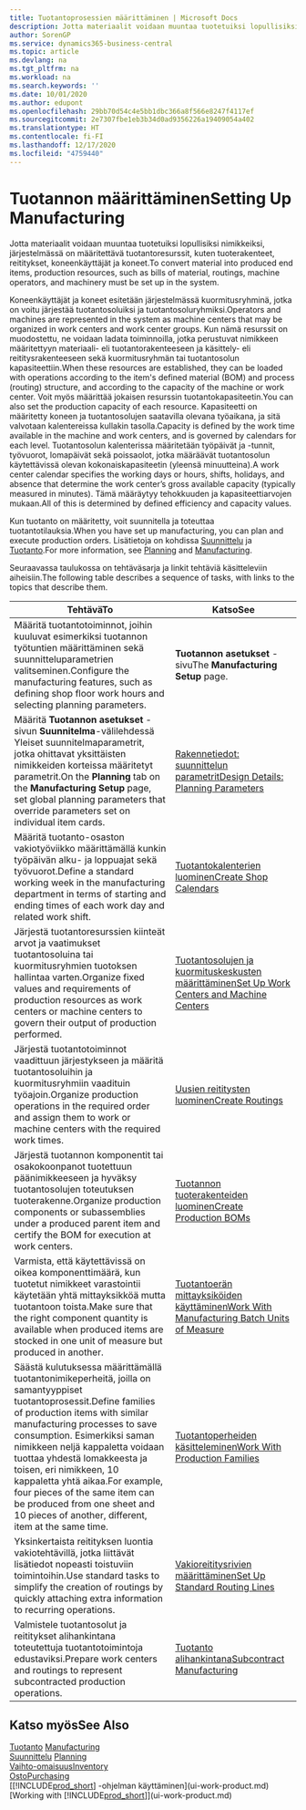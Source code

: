 ```yaml
---
title: Tuotantoprosessien määrittäminen | Microsoft Docs
description: Jotta materiaalit voidaan muuntaa tuotetuiksi lopullisiksi nimikkeiksi, järjestelmässä on määritettävä tuotantoresurssit, kuten tuoterakenteet, reititykset, koneenkäyttäjät ja koneet.
author: SorenGP
ms.service: dynamics365-business-central
ms.topic: article
ms.devlang: na
ms.tgt_pltfrm: na
ms.workload: na
ms.search.keywords: ''
ms.date: 10/01/2020
ms.author: edupont
ms.openlocfilehash: 29bb70d54c4e5bb1dbc366a8f566e8247f4117ef
ms.sourcegitcommit: 2e7307fbe1eb3b34d0ad9356226a19409054a402
ms.translationtype: HT
ms.contentlocale: fi-FI
ms.lasthandoff: 12/17/2020
ms.locfileid: "4759440"
---
```

# <a name="setting-up-manufacturing"></a><span data-ttu-id="0f367-103">Tuotannon määrittäminen</span><span class="sxs-lookup"><span data-stu-id="0f367-103">Setting Up Manufacturing</span></span>
<span data-ttu-id="0f367-104">Jotta materiaalit voidaan muuntaa tuotetuiksi lopullisiksi nimikkeiksi, järjestelmässä on määritettävä tuotantoresurssit, kuten tuoterakenteet, reititykset, koneenkäyttäjät ja koneet.</span><span class="sxs-lookup"><span data-stu-id="0f367-104">To convert material into produced end items, production resources, such as bills of material, routings, machine operators, and machinery must be set up in the system.</span></span>

<span data-ttu-id="0f367-105">Koneenkäyttäjät ja koneet esitetään järjestelmässä kuormitusryhminä, jotka on voitu järjestää tuotantosoluiksi ja tuotantosoluryhmiksi.</span><span class="sxs-lookup"><span data-stu-id="0f367-105">Operators and machines are represented in the system as machine centers that may be organized in work centers and work center groups.</span></span> <span data-ttu-id="0f367-106">Kun nämä resurssit on muodostettu, ne voidaan ladata toiminnoilla, jotka perustuvat nimikkeen määritettyyn materiaali- eli tuotantorakenteeseen ja käsittely- eli reititysrakenteeseen sekä kuormitusryhmän tai tuotantosolun kapasiteettiin.</span><span class="sxs-lookup"><span data-stu-id="0f367-106">When these resources are established, they can be loaded with operations according to the item's defined material (BOM) and process (routing) structure, and according to the capacity of the machine or work center.</span></span> <span data-ttu-id="0f367-107">Voit myös määrittää jokaisen resurssin tuotantokapasiteetin.</span><span class="sxs-lookup"><span data-stu-id="0f367-107">You can also set the production capacity of each resource.</span></span> <span data-ttu-id="0f367-108">Kapasiteetti on määritetty koneen ja tuotantosolujen saatavilla olevana työaikana, ja sitä valvotaan kalentereissa kullakin tasolla.</span><span class="sxs-lookup"><span data-stu-id="0f367-108">Capacity is defined by the work time available in the machine and work centers, and is governed by calendars for each level.</span></span> <span data-ttu-id="0f367-109">Tuotantosolun kalenterissa määritetään työpäivät ja -tunnit, työvuorot, lomapäivät sekä poissaolot, jotka määräävät tuotantosolun käytettävissä olevan kokonaiskapasiteetin (yleensä minuutteina).</span><span class="sxs-lookup"><span data-stu-id="0f367-109">A work center calendar specifies the working days or hours, shifts, holidays, and absence that determine the work center’s gross available capacity (typically measured in minutes).</span></span> <span data-ttu-id="0f367-110">Tämä määräytyy tehokkuuden ja kapasiteettiarvojen mukaan.</span><span class="sxs-lookup"><span data-stu-id="0f367-110">All of this is determined by defined efficiency and capacity values.</span></span>  

<span data-ttu-id="0f367-111">Kun tuotanto on määritetty, voit suunnitella ja toteuttaa tuotantotilauksia.</span><span class="sxs-lookup"><span data-stu-id="0f367-111">When you have set up manufacturing, you can plan and execute production orders.</span></span> <span data-ttu-id="0f367-112">Lisätietoja on kohdissa [Suunnittelu](production-planning.md) ja [Tuotanto](production-manage-manufacturing.md).</span><span class="sxs-lookup"><span data-stu-id="0f367-112">For more information, see [Planning](production-planning.md) and [Manufacturing](production-manage-manufacturing.md).</span></span>  



 <span data-ttu-id="0f367-113">Seuraavassa taulukossa on tehtäväsarja ja linkit tehtäviä käsitteleviin aiheisiin.</span><span class="sxs-lookup"><span data-stu-id="0f367-113">The following table describes a sequence of tasks, with links to the topics that describe them.</span></span>   

|<span data-ttu-id="0f367-114">**Tehtävä**</span><span class="sxs-lookup"><span data-stu-id="0f367-114">**To**</span></span>|<span data-ttu-id="0f367-115">**Katso**</span><span class="sxs-lookup"><span data-stu-id="0f367-115">**See**</span></span>|  
|------------|-------------|  
|<span data-ttu-id="0f367-116">Määritä tuotantotoiminnot, joihin kuuluvat esimerkiksi tuotannon työtuntien määrittäminen sekä suunnitteluparametrien valitseminen.</span><span class="sxs-lookup"><span data-stu-id="0f367-116">Configure the manufacturing features, such as defining shop floor work hours and selecting planning parameters.</span></span>|<span data-ttu-id="0f367-117">**Tuotannon asetukset** -sivu</span><span class="sxs-lookup"><span data-stu-id="0f367-117">The **Manufacturing Setup** page.</span></span>|
|<span data-ttu-id="0f367-118">Määritä **Tuotannon asetukset** -sivun **Suunnitelma**-välilehdessä Yleiset suunnitelmaparametrit, jotka ohittavat yksittäisten nimikkeiden korteissa määritetyt parametrit.</span><span class="sxs-lookup"><span data-stu-id="0f367-118">On the **Planning** tab on the **Manufacturing Setup** page, set global planning parameters that override parameters set on individual item cards.</span></span>|[<span data-ttu-id="0f367-119">Rakennetiedot: suunnittelun parametrit</span><span class="sxs-lookup"><span data-stu-id="0f367-119">Design Details: Planning Parameters</span></span>](design-details-planning-parameters.md)|
|<span data-ttu-id="0f367-120">Määritä tuotanto-osaston vakiotyöviikko määrittämällä kunkin työpäivän alku- ja loppuajat sekä työvuorot.</span><span class="sxs-lookup"><span data-stu-id="0f367-120">Define a standard working week in the manufacturing department in terms of starting and ending times of each work day and related work shift.</span></span>|[<span data-ttu-id="0f367-121">Tuotantokalenterien luominen</span><span class="sxs-lookup"><span data-stu-id="0f367-121">Create Shop Calendars</span></span>](production-how-to-create-work-center-calendars.md)|  
|<span data-ttu-id="0f367-122">Järjestä tuotantoresurssien kiinteät arvot ja vaatimukset tuotantosoluina tai kuormitusryhmien tuotoksen hallintaa varten.</span><span class="sxs-lookup"><span data-stu-id="0f367-122">Organize fixed values and requirements of production resources as work centers or machine centers to govern their output of production performed.</span></span>|[<span data-ttu-id="0f367-123">Tuotantosolujen ja kuormituskeskusten määrittäminen</span><span class="sxs-lookup"><span data-stu-id="0f367-123">Set Up Work Centers and Machine Centers</span></span>](production-how-to-set-up-work-and-machine-centers.md)|
|<span data-ttu-id="0f367-124">Järjestä tuotantotoiminnot vaadittuun järjestykseen ja määritä tuotantosoluihin ja kuormitusryhmiin vaadituin työajoin.</span><span class="sxs-lookup"><span data-stu-id="0f367-124">Organize production operations in the required order and assign them to work or machine centers with the required work times.</span></span>|[<span data-ttu-id="0f367-125">Uusien reititysten luominen</span><span class="sxs-lookup"><span data-stu-id="0f367-125">Create Routings</span></span>](production-how-to-create-routings.md)|
|<span data-ttu-id="0f367-126">Järjestä tuotannon komponentit tai osakokoonpanot tuotettuun päänimikkeeseen ja hyväksy tuotantosolujen toteutuksen tuoterakenne.</span><span class="sxs-lookup"><span data-stu-id="0f367-126">Organize production components or subassemblies under a produced parent item and certify the BOM for execution at work centers.</span></span>|[<span data-ttu-id="0f367-127">Tuotannon tuoterakenteiden luominen</span><span class="sxs-lookup"><span data-stu-id="0f367-127">Create Production BOMs</span></span>](production-how-to-create-production-boms.md)|
|<span data-ttu-id="0f367-128">Varmista, että käytettävissä on oikea komponenttimäärä, kun tuotetut nimikkeet varastointii käytetään yhtä mittayksikköä mutta tuotantoon toista.</span><span class="sxs-lookup"><span data-stu-id="0f367-128">Make sure that the right component quantity is available when produced items are stocked in one unit of measure but produced in another.</span></span>|[<span data-ttu-id="0f367-129">Tuotantoerän mittayksiköiden käyttäminen</span><span class="sxs-lookup"><span data-stu-id="0f367-129">Work With Manufacturing Batch Units of Measure</span></span>](production-how-to-use-the-manufacturing-batch-unit-of-measure.md)|  
|<span data-ttu-id="0f367-130">Säästä kulutuksessa määrittämällä tuotantonimikeperheitä, joilla on samantyyppiset tuotantoprosessit.</span><span class="sxs-lookup"><span data-stu-id="0f367-130">Define families of production items with similar manufacturing processes to save consumption.</span></span> <span data-ttu-id="0f367-131">Esimerkiksi saman nimikkeen neljä kappaletta voidaan tuottaa yhdestä lomakkeesta ja toisen, eri nimikkeen, 10 kappaletta yhtä aikaa.</span><span class="sxs-lookup"><span data-stu-id="0f367-131">For example, four pieces of the same item can be produced from one sheet and 10 pieces of another, different, item at the same time.</span></span>|[<span data-ttu-id="0f367-132">Tuotantoperheiden käsitteleminen</span><span class="sxs-lookup"><span data-stu-id="0f367-132">Work With Production Families</span></span>](production-how-work-family.md)|
|<span data-ttu-id="0f367-133">Yksinkertaista reitityksen luontia vakiotehtävillä, jotka liittävät lisätiedot nopeasti toistuviin toimintoihin.</span><span class="sxs-lookup"><span data-stu-id="0f367-133">Use standard tasks to simplify the creation of routings by quickly attaching extra information to recurring operations.</span></span>|[<span data-ttu-id="0f367-134">Vakioreititysrivien määrittäminen</span><span class="sxs-lookup"><span data-stu-id="0f367-134">Set Up Standard Routing Lines</span></span>](production-how-set-up-standard-routing-lines.md)|  
|<span data-ttu-id="0f367-135">Valmistele tuotantosolut ja reititykset alihankintana toteutettuja tuotantotoimintoja edustaviksi.</span><span class="sxs-lookup"><span data-stu-id="0f367-135">Prepare work centers and routings to represent subcontracted production operations.</span></span>|[<span data-ttu-id="0f367-136">Tuotanto alihankintana</span><span class="sxs-lookup"><span data-stu-id="0f367-136">Subcontract Manufacturing</span></span>](production-how-to-subcontract-manufacturing.md)|  

## <a name="see-also"></a><span data-ttu-id="0f367-137">Katso myös</span><span class="sxs-lookup"><span data-stu-id="0f367-137">See Also</span></span>
<span data-ttu-id="0f367-138">[Tuotanto](production-manage-manufacturing.md)  </span><span class="sxs-lookup"><span data-stu-id="0f367-138">[Manufacturing](production-manage-manufacturing.md)  </span></span>  
<span data-ttu-id="0f367-139">[Suunnittelu](production-planning.md) </span><span class="sxs-lookup"><span data-stu-id="0f367-139">[Planning](production-planning.md) </span></span>  
[<span data-ttu-id="0f367-140">Vaihto-omaisuus</span><span class="sxs-lookup"><span data-stu-id="0f367-140">Inventory</span></span>](inventory-manage-inventory.md)  
[<span data-ttu-id="0f367-141">Osto</span><span class="sxs-lookup"><span data-stu-id="0f367-141">Purchasing</span></span>](purchasing-manage-purchasing.md)  
<span data-ttu-id="0f367-142">[[!INCLUDE[prod_short](includes/prod_short.md)] -ohjelman käyttäminen](ui-work-product.md)</span><span class="sxs-lookup"><span data-stu-id="0f367-142">[Working with [!INCLUDE[prod_short](includes/prod_short.md)]](ui-work-product.md)</span></span>
